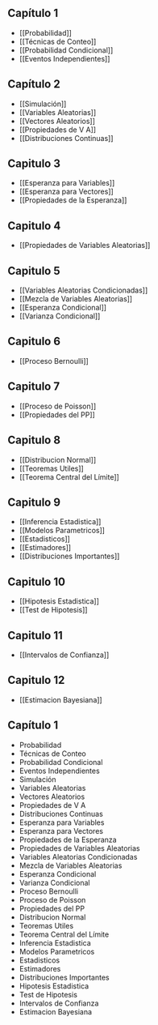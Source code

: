 ## Capítulo 1

- [[Probabilidad]]
- [[Técnicas de Conteo]]
- [[Probabilidad Condicional]]
- [[Eventos Independientes]]

## Capítulo 2

- [[Simulación]]
- [[Variables Aleatorias]]
- [[Vectores Aleatorios]]
- [[Propiedades de V A]]
- [[Distribuciones Continuas]]

## Capitulo 3

- [[Esperanza para Variables]]
- [[Esperanza para Vectores]]
- [[Propiedades de la Esperanza]]

## Capitulo 4

- [[Propiedades de Variables Aleatorias]]

## Capitulo 5

- [[Variables Aleatorias Condicionadas]]
- [[Mezcla de Variables Aleatorias]]
- [[Esperanza Condicional]]
- [[Varianza Condicional]]

## Capitulo 6

- [[Proceso Bernoulli]]

## Capitulo 7

- [[Proceso de Poisson]]
- [[Propiedades del PP]]

## Capitulo 8

- [[Distribucion Normal]]
- [[Teoremas Utiles]]
- [[Teorema Central del Límite]]

## Capitulo 9

- [[Inferencia Estadistica]]
- [[Modelos Parametricos]]
- [[Estadisticos]]
- [[Estimadores]]
- [[Distribuciones Importantes]]

## Capitulo 10

- [[Hipotesis Estadistica]]
- [[Test de Hipotesis]]

## Capitulo 11

- [[Intervalos de Confianza]]

## Capitulo 12

- [[Estimacion Bayesiana]]

## Capítulo 1

- Probabilidad
- Técnicas de Conteo
- Probabilidad Condicional
- Eventos Independientes
- Simulación
- Variables Aleatorias
- Vectores Aleatorios
- Propiedades de V A
- Distribuciones Continuas
- Esperanza para Variables
- Esperanza para Vectores
- Propiedades de la Esperanza
- Propiedades de Variables Aleatorias
- Variables Aleatorias Condicionadas
- Mezcla de Variables Aleatorias
- Esperanza Condicional
- Varianza Condicional
- Proceso Bernoulli
- Proceso de Poisson
- Propiedades del PP
- Distribucion Normal
- Teoremas Utiles
- Teorema Central del Límite
- Inferencia Estadistica
- Modelos Parametricos
- Estadisticos
- Estimadores
- Distribuciones Importantes
- Hipotesis Estadistica
- Test de Hipotesis
- Intervalos de Confianza
- Estimacion Bayesiana
